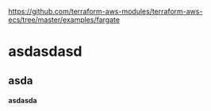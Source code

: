 https://github.com/terraform-aws-modules/terraform-aws-ecs/tree/master/examples/fargate
# asdasdasd

## asda

#### asdasda